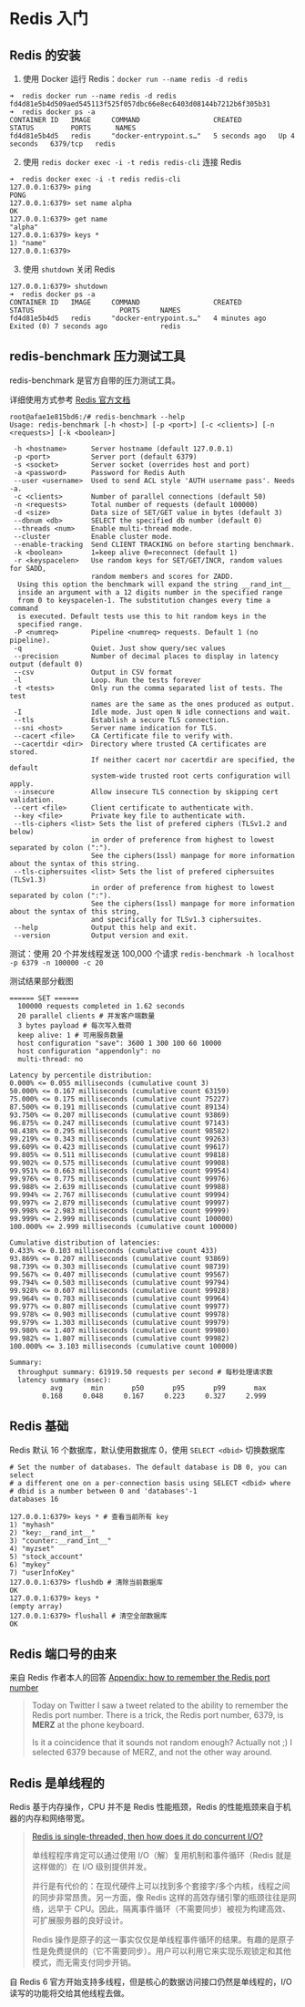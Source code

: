 # Redis 入门

## Redis 的安装

1. 使用 Docker 运行 Redis：`docker run --name redis -d redis`

```shell
➜  redis docker run --name redis -d redis
fd4d81e5b4d509aed545113f525f057dbc66e8ec6403d08144b7212b6f305b31
➜  redis docker ps -a
CONTAINER ID   IMAGE     COMMAND                  CREATED         STATUS         PORTS      NAMES
fd4d81e5b4d5   redis     "docker-entrypoint.s…"   5 seconds ago   Up 4 seconds   6379/tcp   redis
```

2. 使用 `redis docker exec -i -t redis redis-cli` 连接 Redis

```shell
➜  redis docker exec -i -t redis redis-cli
127.0.0.1:6379> ping
PONG
127.0.0.1:6379> set name alpha
OK
127.0.0.1:6379> get name
"alpha"
127.0.0.1:6379> keys *
1) "name"
127.0.0.1:6379>
```

3. 使用 `shutdown` 关闭 Redis

```shell
127.0.0.1:6379> shutdown
➜  redis docker ps -a
CONTAINER ID   IMAGE     COMMAND                  CREATED         STATUS                     PORTS     NAMES
fd4d81e5b4d5   redis     "docker-entrypoint.s…"   4 minutes ago   Exited (0) 7 seconds ago             redis
```

## redis-benchmark 压力测试工具

redis-benchmark 是官方自带的压力测试工具。

详细使用方式参考 [Redis 官方文档](https://redis.io/docs/management/optimization/benchmarks/)

```shell
root@afae1e815bd6:/# redis-benchmark --help
Usage: redis-benchmark [-h <host>] [-p <port>] [-c <clients>] [-n <requests>] [-k <boolean>]

 -h <hostname>      Server hostname (default 127.0.0.1)
 -p <port>          Server port (default 6379)
 -s <socket>        Server socket (overrides host and port)
 -a <password>      Password for Redis Auth
 --user <username>  Used to send ACL style 'AUTH username pass'. Needs -a.
 -c <clients>       Number of parallel connections (default 50)
 -n <requests>      Total number of requests (default 100000)
 -d <size>          Data size of SET/GET value in bytes (default 3)
 --dbnum <db>       SELECT the specified db number (default 0)
 --threads <num>    Enable multi-thread mode.
 --cluster          Enable cluster mode.
 --enable-tracking  Send CLIENT TRACKING on before starting benchmark.
 -k <boolean>       1=keep alive 0=reconnect (default 1)
 -r <keyspacelen>   Use random keys for SET/GET/INCR, random values for SADD,
                    random members and scores for ZADD.
  Using this option the benchmark will expand the string __rand_int__
  inside an argument with a 12 digits number in the specified range
  from 0 to keyspacelen-1. The substitution changes every time a command
  is executed. Default tests use this to hit random keys in the
  specified range.
 -P <numreq>        Pipeline <numreq> requests. Default 1 (no pipeline).
 -q                 Quiet. Just show query/sec values
 --precision        Number of decimal places to display in latency output (default 0)
 --csv              Output in CSV format
 -l                 Loop. Run the tests forever
 -t <tests>         Only run the comma separated list of tests. The test
                    names are the same as the ones produced as output.
 -I                 Idle mode. Just open N idle connections and wait.
 --tls              Establish a secure TLS connection.
 --sni <host>       Server name indication for TLS.
 --cacert <file>    CA Certificate file to verify with.
 --cacertdir <dir>  Directory where trusted CA certificates are stored.
                    If neither cacert nor cacertdir are specified, the default
                    system-wide trusted root certs configuration will apply.
 --insecure         Allow insecure TLS connection by skipping cert validation.
 --cert <file>      Client certificate to authenticate with.
 --key <file>       Private key file to authenticate with.
 --tls-ciphers <list> Sets the list of prefered ciphers (TLSv1.2 and below)
                    in order of preference from highest to lowest separated by colon (":").
                    See the ciphers(1ssl) manpage for more information about the syntax of this string.
 --tls-ciphersuites <list> Sets the list of prefered ciphersuites (TLSv1.3)
                    in order of preference from highest to lowest separated by colon (":").
                    See the ciphers(1ssl) manpage for more information about the syntax of this string,
                    and specifically for TLSv1.3 ciphersuites.
 --help             Output this help and exit.
 --version          Output version and exit.
```

测试：使用 20 个并发线程发送 100,000 个请求 `redis-benchmark -h localhost -p 6379 -n 100000 -c 20`

测试结果部分截图

```shell
====== SET ======
  100000 requests completed in 1.62 seconds
  20 parallel clients # 并发客户端数量
  3 bytes payload # 每次写入载荷
  keep alive: 1 # 可用服务数量
  host configuration "save": 3600 1 300 100 60 10000
  host configuration "appendonly": no
  multi-thread: no

Latency by percentile distribution:
0.000% <= 0.055 milliseconds (cumulative count 3)
50.000% <= 0.167 milliseconds (cumulative count 63159)
75.000% <= 0.175 milliseconds (cumulative count 75227)
87.500% <= 0.191 milliseconds (cumulative count 89134)
93.750% <= 0.207 milliseconds (cumulative count 93869)
96.875% <= 0.247 milliseconds (cumulative count 97143)
98.438% <= 0.295 milliseconds (cumulative count 98582)
99.219% <= 0.343 milliseconds (cumulative count 99263)
99.609% <= 0.423 milliseconds (cumulative count 99617)
99.805% <= 0.511 milliseconds (cumulative count 99818)
99.902% <= 0.575 milliseconds (cumulative count 99908)
99.951% <= 0.663 milliseconds (cumulative count 99954)
99.976% <= 0.775 milliseconds (cumulative count 99976)
99.988% <= 2.639 milliseconds (cumulative count 99988)
99.994% <= 2.767 milliseconds (cumulative count 99994)
99.997% <= 2.879 milliseconds (cumulative count 99997)
99.998% <= 2.983 milliseconds (cumulative count 99999)
99.999% <= 2.999 milliseconds (cumulative count 100000)
100.000% <= 2.999 milliseconds (cumulative count 100000)

Cumulative distribution of latencies:
0.433% <= 0.103 milliseconds (cumulative count 433)
93.869% <= 0.207 milliseconds (cumulative count 93869)
98.739% <= 0.303 milliseconds (cumulative count 98739)
99.567% <= 0.407 milliseconds (cumulative count 99567)
99.794% <= 0.503 milliseconds (cumulative count 99794)
99.928% <= 0.607 milliseconds (cumulative count 99928)
99.964% <= 0.703 milliseconds (cumulative count 99964)
99.977% <= 0.807 milliseconds (cumulative count 99977)
99.978% <= 0.903 milliseconds (cumulative count 99978)
99.979% <= 1.303 milliseconds (cumulative count 99979)
99.980% <= 1.407 milliseconds (cumulative count 99980)
99.982% <= 1.807 milliseconds (cumulative count 99982)
100.000% <= 3.103 milliseconds (cumulative count 100000)

Summary:
  throughput summary: 61919.50 requests per second # 每秒处理请求数
  latency summary (msec):
          avg       min       p50       p95       p99       max
        0.168     0.048     0.167     0.223     0.327     2.999
```

## Redis 基础

Redis 默认 16 个数据库，默认使用数据库 0，使用 `SELECT <dbid>` 切换数据库

```
# Set the number of databases. The default database is DB 0, you can select
# a different one on a per-connection basis using SELECT <dbid> where
# dbid is a number between 0 and 'databases'-1
databases 16
```

```shell
127.0.0.1:6379> keys * # 查看当前所有 key
1) "myhash"
2) "key:__rand_int__"
3) "counter:__rand_int__"
4) "myzset"
5) "stock_account"
6) "mykey"
7) "userInfoKey"
127.0.0.1:6379> flushdb # 清除当前数据库
OK
127.0.0.1:6379> keys *
(empty array)
127.0.0.1:6379> flushall # 清空全部数据库
OK
```

## Redis 端口号的由来

来自 Redis 作者本人的回答 [Appendix: how to remember the Redis port number](http://oldblog.antirez.com/post/redis-as-LRU-cache.html)

> Today on Twitter I saw a tweet related to the ability to remember the Redis port number. There is a trick, the Redis port number, 6379, is **MERZ** at the phone keyboard.
>
> Is it a coincidence that it sounds not random enough? Actually not ;) I selected 6379 because of MERZ, and not the other way around.

## Redis 是单线程的

Redis 基于内存操作，CPU 并不是 Redis 性能瓶颈，Redis 的性能瓶颈来自于机器的内存和网络带宽。

>  [Redis is single-threaded, then how does it do concurrent I/O?](https://stackoverflow.com/questions/10489298/redis-is-single-threaded-then-how-does-it-do-concurrent-i-o)
>  
> 单线程程序肯定可以通过使用 I/O（解）复用机制和事件循环（Redis 就是这样做的）在 I/O 级别提供并发。
>
> 并行是有代价的：在现代硬件上可以找到多个套接字/多个内核，线程之间的同步非常昂贵。另一方面，像 Redis 这样的高效存储引擎的瓶颈往往是网络，远早于 CPU。因此，隔离事件循环（不需要同步）被视为构建高效、可扩展服务器的良好设计。
>
> Redis 操作是原子的这一事实仅仅是单线程事件循环的结果。有趣的是原子性是免费提供的（它不需要同步）。用户可以利用它来实现乐观锁定和其他模式，而无需支付同步开销。

自 Redis 6 官方开始支持多线程，但是核心的数据访问接口仍然是单线程的，I/O读写的功能将交给其他线程去做。
